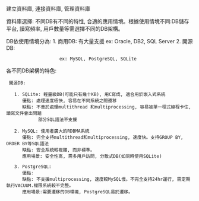 建立資料庫, 連接資料庫, 管理資料庫


資料庫選擇:
  不同DB有不同的特性, 合適的應用情境。根據使用情境不同:DB儲存平台, 讀寫頻率, 用戶數量等需選擇不同的DB架構。
  
  DB依使用情境分為: 1. 商用DB: 有大量支援
                        ex: Oracle, DB2, SQL Server
                   2. 開源DB: 
                        
                        ex: MySQL, PostgreSQL, SQLite
                        
  各不同DB架構的特色:
  
     開源DB:
       
       1. SQLite: 輕量級DB(可能只有幾十KB), 用C寫成, 適合用於嵌入式系統
          優點: 處理速度極快, 容易在不同系統之間遷移
          缺點: 不善於處理multithread 和multiprocessing, 容易被單一程式線程卡住, 讀寫文件會出問題
                部分SQL語法不支援
                
       2. MySQL: 使用者廣大的RDBMA系統
          優點: 完全支持multithread和multiprocessing, 速度快。支持GROUP BY, ORDER BY等SQL語法
          缺點: 安全系統較複雜, 而非標準。
          應用場景: 安全性高, 需多用戶訪問, 分散式DB(如同時使用SQLite)
          
       3. PostgreSQL:
          優點:
          缺點: 不支援multiprocessing, 速度較MySQL慢。不完全支持24hr運行, 需定期執行VACUUM.權限系統較不完整。
          應用場景:需要遷移的DB環境, PostgreSQL易於遷移。
          
       

